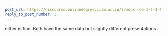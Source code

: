 ```yaml
---
post_url: https://discourse.onlinedegree.iitm.ac.in/t/mock-roe-1-2-3-4-tds-jan-2025/168449/5
reply_to_post_number: 3
---
```

either is fine. Both have the same data but slightly different presentations